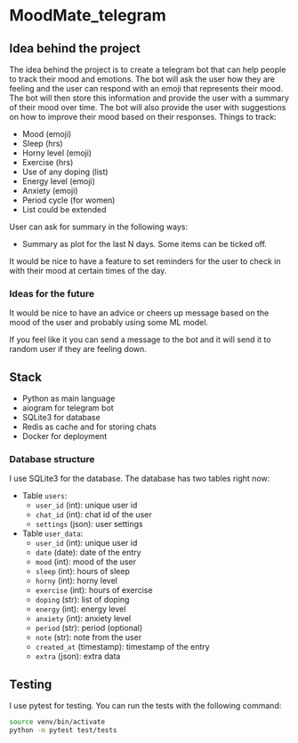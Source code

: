 # MoodMate_telegram

## Idea behind the project

The idea behind the project is to create a telegram bot that can help people to track their mood and emotions. The bot will ask the user how they are feeling and the user can respond with an emoji that represents their mood. The bot will then store this information and provide the user with a summary of their mood over time. The bot will also provide the user with suggestions on how to improve their mood based on their responses.
Things to track:
- Mood (emoji)
- Sleep (hrs)
- Horny level (emoji)
- Exercise (hrs)
- Use of any doping (list)
- Energy level (emoji)
- Anxiety (emoji)
- Period cycle (for women)
- List could be extended

User can ask for summary in the following ways:
- Summary as plot for the last N days. Some items can be ticked off.

It would be nice to have a feature to set reminders for the user to check in with their mood at certain times of the day.


### Ideas for the future
It would be nice to have an advice or cheers up message based on the mood of the user and probably using some ML model.

If you feel like it you can send a message to the bot and it will send it to random user if they are feeling down.



## Stack

- Python as main language
- aiogram for telegram bot
- SQLite3 for database
- Redis as cache and for storing chats
- Docker for deployment


### Database structure

I use SQLite3 for the database. The database has two tables right now:

- Table `users`:
    - `user_id` (int): unique user id
    - `chat_id` (int): chat id of the user
    - `settings` (json): user settings
- Table `user_data`:
    - `user_id` (int): unique user id
    - `date` (date): date of the entry
    - `mood` (int): mood of the user
    - `sleep` (int): hours of sleep
    - `horny` (int): horny level
    - `exercise` (int): hours of exercise
    - `doping` (str): list of doping
    - `energy` (int): energy level
    - `anxiety` (int): anxiety level
    - `period` (str): period  (optional)
    - `note` (str): note from the user
    - `created_at` (timestamp): timestamp of the entry
    - `extra` (json): extra data

## Testing

I use pytest for testing. You can run the tests with the following command:

```bash
source venv/bin/activate
python -m pytest test/tests
```